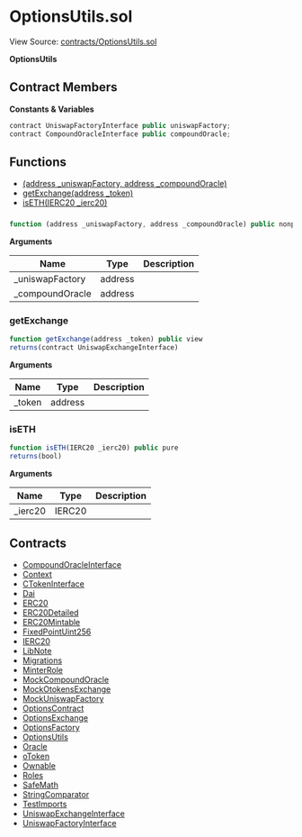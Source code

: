 # OptionsUtils.sol

View Source: [contracts/OptionsUtils.sol](../contracts/OptionsUtils.sol)

**OptionsUtils**

## Contract Members
**Constants & Variables**

```js
contract UniswapFactoryInterface public uniswapFactory;
contract CompoundOracleInterface public compoundOracle;

```

## Functions

- [(address _uniswapFactory, address _compoundOracle)](#)
- [getExchange(address _token)](#getexchange)
- [isETH(IERC20 _ierc20)](#iseth)

### 

```js
function (address _uniswapFactory, address _compoundOracle) public nonpayable
```

**Arguments**

| Name        | Type           | Description  |
| ------------- |------------- | -----|
| _uniswapFactory | address |  | 
| _compoundOracle | address |  | 

### getExchange

```js
function getExchange(address _token) public view
returns(contract UniswapExchangeInterface)
```

**Arguments**

| Name        | Type           | Description  |
| ------------- |------------- | -----|
| _token | address |  | 

### isETH

```js
function isETH(IERC20 _ierc20) public pure
returns(bool)
```

**Arguments**

| Name        | Type           | Description  |
| ------------- |------------- | -----|
| _ierc20 | IERC20 |  | 

## Contracts

* [CompoundOracleInterface](CompoundOracleInterface.md)
* [Context](Context.md)
* [CTokenInterface](CTokenInterface.md)
* [Dai](Dai.md)
* [ERC20](ERC20.md)
* [ERC20Detailed](ERC20Detailed.md)
* [ERC20Mintable](ERC20Mintable.md)
* [FixedPointUint256](FixedPointUint256.md)
* [IERC20](IERC20.md)
* [LibNote](LibNote.md)
* [Migrations](Migrations.md)
* [MinterRole](MinterRole.md)
* [MockCompoundOracle](MockCompoundOracle.md)
* [MockOtokensExchange](MockOtokensExchange.md)
* [MockUniswapFactory](MockUniswapFactory.md)
* [OptionsContract](OptionsContract.md)
* [OptionsExchange](OptionsExchange.md)
* [OptionsFactory](OptionsFactory.md)
* [OptionsUtils](OptionsUtils.md)
* [Oracle](Oracle.md)
* [oToken](oToken.md)
* [Ownable](Ownable.md)
* [Roles](Roles.md)
* [SafeMath](SafeMath.md)
* [StringComparator](StringComparator.md)
* [TestImports](TestImports.md)
* [UniswapExchangeInterface](UniswapExchangeInterface.md)
* [UniswapFactoryInterface](UniswapFactoryInterface.md)
